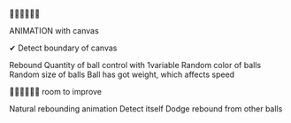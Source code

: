 🤷‍♂️🤷‍♂️🤷‍♂️

ANIMATION with canvas

✔
Detect boundary of canvas

Rebound
Quantity of ball control with 1variable
Random color of balls
Random size of balls
Ball has got weight, which affects speed

🤦‍♀️🤦‍♀️🤦‍♀️
room to improve

Natural rebounding animation
Detect itself
Dodge rebound from other balls
